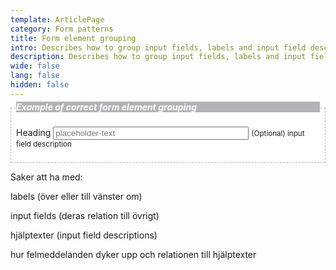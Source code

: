 ```yaml
---
template: ArticlePage
category: Form patterns
title: Form element grouping
intro: Describes how to group input fields, labels and input field descriptions.
description: Describes how to group input fields, labels and input field descriptions.
wide: false
lang: false
hidden: false
---
```

<LfuiWrapper>
<div width="100%" style="background-color: white; padding: 8px; border: 1px dashed #B1B3B6">

<h5 style="margin-top: -19px; background-color: #B1B3B6; color: white">Example of correct form element grouping</h5>

<form> <div class="form-group"> <label for="exampleInputEmail1">Heading</label> <input type="text" class="form-control" size="36" aria-describedby="emailHelp1" placeholder="placeholder-text"> <small id="emailHelp1" class="form-text text-muted">(Optional) input field description</small> </div>  </form>

</div>
</LfuiWrapper>



Saker att ha med:

labels (över eller till vänster om)

input fields (deras relation till övrigt)

hjälptexter (input field descriptions)

hur felmeddelanden dyker upp och relationen till hjälptexter